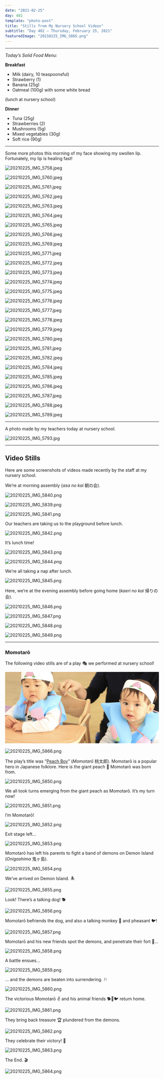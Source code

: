 ```yaml
---
date: "2021-02-25"
day: 402
template: "photo-post"
title: "Stills from My Nursery School Videos"
subtitle: "Day 402 – Thursday, February 25, 2021"
featuredImage: "20210225_IMG_5865.png"
---
```


<hr />

_Today’s Solid Food Menu:_

**Breakfast**

- Milk (dairy, 10 teaspoonsful)
- Strawberry (1)
- Banana (25g)
- Oatmeal (100g) with some white bread

(lunch at nursery school)

**Dinner**

- Tuna (25g)
- Strawberries (2)
- Mushrooms (5g)
- Mixed vegetables (30g)
- Soft rice (90g)

<hr />

Some more photos this morning of my face showing my swollen lip. Fortunately, my lip is healing fast!

![20210225_IMG_5758.jpeg](20210225_IMG_5758.jpeg)

![20210225_IMG_5760.jpeg](20210225_IMG_5760.jpeg)

![20210225_IMG_5761.jpeg](20210225_IMG_5761.jpeg)

![20210225_IMG_5762.jpeg](20210225_IMG_5762.jpeg)

![20210225_IMG_5763.jpeg](20210225_IMG_5763.jpeg)

![20210225_IMG_5764.jpeg](20210225_IMG_5764.jpeg)

![20210225_IMG_5765.jpeg](20210225_IMG_5765.jpeg)

![20210225_IMG_5766.jpeg](20210225_IMG_5766.jpeg)

![20210225_IMG_5769.jpeg](20210225_IMG_5769.jpeg)

![20210225_IMG_5771.jpeg](20210225_IMG_5771.jpeg)

![20210225_IMG_5772.jpeg](20210225_IMG_5772.jpeg)

![20210225_IMG_5773.jpeg](20210225_IMG_5773.jpeg)

![20210225_IMG_5774.jpeg](20210225_IMG_5774.jpeg)

![20210225_IMG_5775.jpeg](20210225_IMG_5775.jpeg)

![20210225_IMG_5776.jpeg](20210225_IMG_5776.jpeg)

![20210225_IMG_5777.jpeg](20210225_IMG_5777.jpeg)

![20210225_IMG_5778.jpeg](20210225_IMG_5778.jpeg)

![20210225_IMG_5779.jpeg](20210225_IMG_5779.jpeg)

![20210225_IMG_5780.jpeg](20210225_IMG_5780.jpeg)

![20210225_IMG_5781.jpeg](20210225_IMG_5781.jpeg)

![20210225_IMG_5782.jpeg](20210225_IMG_5782.jpeg)

![20210225_IMG_5784.jpeg](20210225_IMG_5784.jpeg)

![20210225_IMG_5785.jpeg](20210225_IMG_5785.jpeg)

![20210225_IMG_5786.jpeg](20210225_IMG_5786.jpeg)

![20210225_IMG_5787.jpeg](20210225_IMG_5787.jpeg)

![20210225_IMG_5788.jpeg](20210225_IMG_5788.jpeg)

![20210225_IMG_5789.jpeg](20210225_IMG_5789.jpeg)

<hr />

A photo made by my teachers today at nursery school.

![20210225_IMG_5793.jpg](20210225_IMG_5793.jpg)

<hr />

## Video Stills

Here are some screenshots of videos made recently by the staff at my nursery school.

We’re at morning assembly (*asa no kai* 朝の会).

![20210225_IMG_5840.png](20210225_IMG_5840.png)

![20210225_IMG_5839.png](20210225_IMG_5839.png)

![20210225_IMG_5841.png](20210225_IMG_5841.png)

Our teachers are taking us to the playground before lunch.

![20210225_IMG_5842.png](20210225_IMG_5842.png)

It’s lunch time!

![20210225_IMG_5843.png](20210225_IMG_5843.png)

![20210225_IMG_5844.png](20210225_IMG_5844.png)

We’re all taking a nap after lunch.

![20210225_IMG_5845.png](20210225_IMG_5845.png)

Here, we’re at the evening assembly before going home (*kaeri no kai* 帰りの会).

![20210225_IMG_5846.png](20210225_IMG_5846.png)

![20210225_IMG_5847.png](20210225_IMG_5847.png)

![20210225_IMG_5848.png](20210225_IMG_5848.png)

![20210225_IMG_5849.png](20210225_IMG_5849.png)

<hr />

### Momotarō

The following video stills are of a play 🎭 we performed at nursery school!

![20210225_IMG_5865.png](20210225_IMG_5865.png)

![20210225_IMG_5866.png](20210225_IMG_5866.png)

The play’s title was “<a href="https://en.wikipedia.org/wiki/Momotar%C5%8D">Peach Boy</a>” (*Momotarō* 桃太郎). Momotarō is a popular hero in Japanese folklore. Here is the giant peach 🍑 Momotarō was born from.

![20210225_IMG_5850.png](20210225_IMG_5850.png)

We all took turns emerging from the giant peach as Momotarō. It’s my turn now!

![20210225_IMG_5851.png](20210225_IMG_5851.png)

I’m Momotarō!

![20210225_IMG_5852.png](20210225_IMG_5852.png)

Exit stage left…

![20210225_IMG_5853.png](20210225_IMG_5853.png)

Momotarō has left his parents to fight a band of demons on Demon Island (*Onigashima* 鬼ヶ島).

![20210225_IMG_5854.png](20210225_IMG_5854.png)

We’ve arrived on Demon Island. 🏝

![20210225_IMG_5855.png](20210225_IMG_5855.png)

Look! There’s a talking dog! 🐕

![20210225_IMG_5856.png](20210225_IMG_5856.png)

Momotarō befriends the dog, and also a talking monkey 🐒 and pheasant 🐦!

![20210225_IMG_5857.png](20210225_IMG_5857.png)

Momotarō and his new friends spot the demons, and penetrate their fort 🏯…

![20210225_IMG_5858.png](20210225_IMG_5858.png)

A battle ensues…

![20210225_IMG_5859.png](20210225_IMG_5859.png)

… and the demons are beaten into surrendering. ⚐

![20210225_IMG_5860.png](20210225_IMG_5860.png)

The victorious Momotarō ✌️ and his animal friends 🐕🐒🐦 return home.

![20210225_IMG_5861.png](20210225_IMG_5861.png)

They bring back treasure 🏆 plundered from the demons.

![20210225_IMG_5862.png](20210225_IMG_5862.png)

They celebrate their victory! 🎉

![20210225_IMG_5863.png](20210225_IMG_5863.png)

The End. 🎬

![20210225_IMG_5864.png](20210225_IMG_5864.png)
